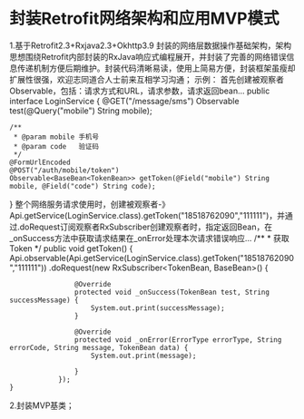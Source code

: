 # 封装Retrofit网络架构和应用MVP模式
1.基于Retrofit2.3+Rxjava2.3+Okhttp3.9 封装的网络层数据操作基础架构，架构思想围绕Retrofit内部封装的RxJava响应式编程展开，并封装了完善的网络错误信息传递机制方便后期维护。封装代码清晰易读，使用上简易方便，封装框架虽瘦却扩展性很强，欢迎志同道合人士前来互相学习沟通；
示例：
首先创建被观察者Observable，包括：请求方式和URL，请求参数，请求返回bean...
public interface LoginService {
    @GET("/message/sms")
    Observable<BaseBean> test(@Query("mobile") String mobile);

    /**
     * @param mobile 手机号
     * @param code   验证码
     */
    @FormUrlEncoded
    @POST("/auth/mobile/token")
    Observable<BaseBean<TokenBean>> getToken(@Field("mobile") String mobile, @Field("code") String code);

}
整个网络服务请求使用时，创建被观察者-》Api.getService(LoginService.class).getToken("18518762090","111111")，并通过.doRequest订阅观察者RxSubscriber创建观察者时，指定返回Bean，在_onSuccess方法中获取请求结果在_onError处理本次请求错误响应...
    /**
     * 获取Token
     */
    public void getToken() {
        Api.observable(Api.getService(LoginService.class).getToken("18518762090","111111"))
                .doRequest(new RxSubscriber<TokenBean, BaseBean<TokenBean>>() {


                    @Override
                    protected void _onSuccess(TokenBean test, String successMessage) {
                        System.out.print(successMessage);
                    }

                    @Override
                    protected void _onError(ErrorType errorType, String errorCode, String message, TokenBean data) {
                        System.out.print(message);

                    }
                });
    }


2.封装MVP基类；
